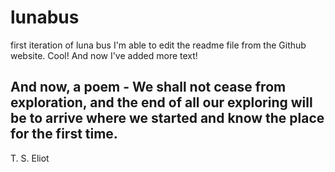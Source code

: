 lunabus
=======

first iteration of luna bus
I'm able to edit the readme file from the Github website. Cool!
And now I've added more text!

And now, a poem - 
We shall not cease from exploration, 
and the end of all our exploring
will be to arrive where we started
and know the place for the first time.
-
T. S. Eliot
